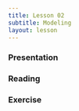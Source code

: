 ```yaml
---
title: Lesson 02
subtitle: Modeling
layout: lesson
---
```


<h3>Presentation</h3>
<h3>Reading</h3>
<h3>Exercise</h3>
